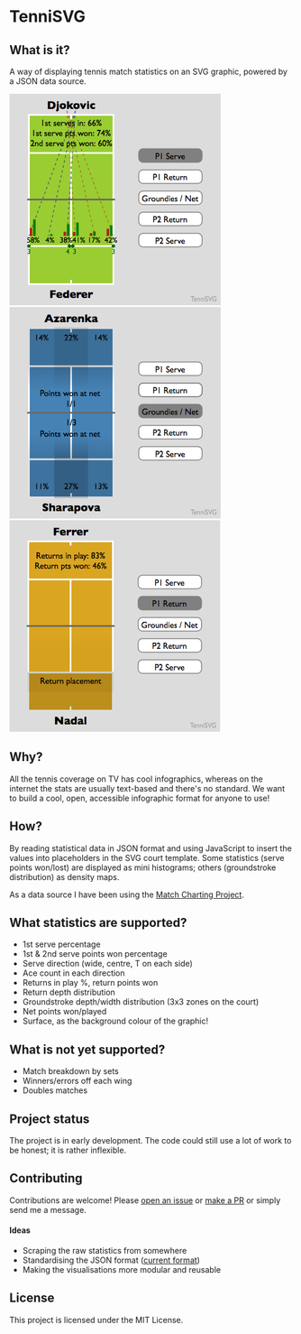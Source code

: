 # TenniSVG

## What is it?

A way of displaying tennis match statistics on an SVG graphic, powered by a JSON data source.

![](screenshots/1.png) ![](screenshots/2.png) ![](screenshots/3.png)

## Why?

All the tennis coverage on TV has cool infographics, whereas on the internet the stats are usually text-based and there's no standard. We want to build a cool, open, accessible infographic format for anyone to use!


## How?

By reading statistical data in JSON format and using JavaScript to insert the values into placeholders in the SVG court template. Some statistics (serve points won/lost) are displayed as mini histograms; others (groundstroke distribution) as density maps.

As a data source I have been using the [Match Charting Project](http://www.tennisabstract.com/charting/).


## What statistics are supported?

* 1st serve percentage
* 1st & 2nd serve points won percentage
* Serve direction (wide, centre, T on each side)
* Ace count in each direction
* Returns in play %, return points won
* Return depth distribution
* Groundstroke depth/width distribution (3x3 zones on the court)
* Net points won/played
* Surface, as the background colour of the graphic!


## What is not yet supported?

* Match breakdown by sets
* Winners/errors off each wing
* Doubles matches


## Project status

The project is in early development. The code could still use a lot of work to be honest; it is rather inflexible.


## Contributing

Contributions are welcome! Please [open an issue]() or [make a PR]() or simply send me a message.

#### Ideas

* Scraping the raw statistics from somewhere
* Standardising the JSON format ([current format](jsonguide.html))
* Making the visualisations more modular and reusable


## License

This project is licensed under the MIT License.
